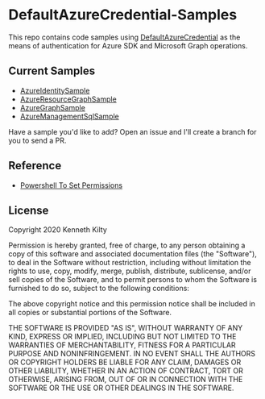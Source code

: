 # DefaultAzureCredential-Samples

This repo contains code samples using [DefaultAzureCredential](https://docs.microsoft.com/en-us/dotnet/api/azure.identity.defaultazurecredential?view=azure-dotnet) as the means of authentication for Azure SDK and Microsoft Graph operations.

## Current Samples

- [AzureIdentitySample](https://github.com/kenkilty/DefaultAzureCredential-Samples/tree/main/AzureGraphSample)
- [AzureResourceGraphSample](https://github.com/kenkilty/DefaultAzureCredential-Samples/tree/main/AzureResourceGraphSample)
- [AzureGraphSample](https://github.com/kenkilty/DefaultAzureCredential-Samples/tree/main/AzureGraphSample)
- [AzureManagementSqlSample](https://github.com/KenKilty/DefaultAzureCredential-Samples/tree/main/AzureManagementSqlSample)

Have a sample you'd like to add? Open an issue and I'll create a branch for you to send a PR.

## Reference

- [Powershell To Set Permissions](https://www.rahulpnath.com/blog/how-to-authenticate-with-microsoft-graph-api-using-managed-service-identity/)

## License

Copyright 2020 Kenneth Kilty

Permission is hereby granted, free of charge, to any person obtaining a copy of this software and associated documentation files (the "Software"), to deal in the Software without restriction, including without limitation the rights to use, copy, modify, merge, publish, distribute, sublicense, and/or sell copies of the Software, and to permit persons to whom the Software is furnished to do so, subject to the following conditions:

The above copyright notice and this permission notice shall be included in all copies or substantial portions of the Software.

THE SOFTWARE IS PROVIDED "AS IS", WITHOUT WARRANTY OF ANY KIND, EXPRESS OR IMPLIED, INCLUDING BUT NOT LIMITED TO THE WARRANTIES OF MERCHANTABILITY, FITNESS FOR A PARTICULAR PURPOSE AND NONINFRINGEMENT. IN NO EVENT SHALL THE AUTHORS OR COPYRIGHT HOLDERS BE LIABLE FOR ANY CLAIM, DAMAGES OR OTHER LIABILITY, WHETHER IN AN ACTION OF CONTRACT, TORT OR OTHERWISE, ARISING FROM, OUT OF OR IN CONNECTION WITH THE SOFTWARE OR THE USE OR OTHER DEALINGS IN THE SOFTWARE.
